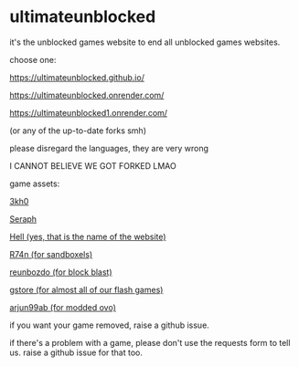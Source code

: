 # ultimateunblocked
it's the unblocked games website to end all unblocked games websites.

choose one:

https://ultimateunblocked.github.io/

https://ultimateunblocked.onrender.com/

https://ultimateunblocked1.onrender.com/

(or any of the up-to-date forks smh)

please disregard the languages, they are very wrong 

I CANNOT BELIEVE WE GOT FORKED LMAO

game assets:

[3kh0](https://gitlab.com/3kh0/3kh0-assets)

[Seraph](https://github.com/a456pur/seraph)

[Hell (yes, that is the name of the website)](https://github.com/D3ch/hell)

[R74n (for sandboxels)](https://github.com/R74nCom/sandboxels)

[reunbozdo (for block blast)](https://github.com/reunbozdo/reunbozdo.github.io)

[gstore (for almost all of our flash games)](https://github.com/BinBashBanana/gstore)

[arjun99ab (for modded ovo)](https://github.com/Arjun99ab/ovo)

if you want your game removed, raise a github issue.

if there's a problem with a game, please don't use the requests form to tell us. raise a github issue for that too.
